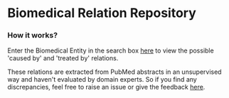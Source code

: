 # Biomedical Relation Repository

### How it works?
Enter the Biomedical Entity in the search box [here](https://transformernlp.github.io/biorelations/) to view the possible 'caused by' and 'treated by' relations.

These relations are extracted from PubMed abstracts in an unsupervised way and haven't evaluated by domain experts. So if you find any discrepancies, feel free to raise an issue or give the feedback [here](https://github.com/transformernlp/biorelations/issues).
